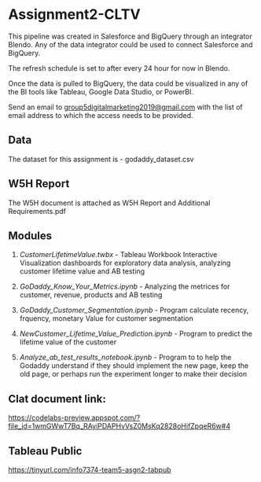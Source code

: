 # Assignment2-CLTV

This pipeline was created in Salesforce and BigQuery through an integrator Blendo. Any of the data integrator could be used to connect Salesforce and BigQuery.

The refresh schedule is set to after every 24 hour for now in Blendo.

Once the data is pulled to BigQuery, the data could be visualized in any of the BI tools like Tableau, Google Data Studio, or PowerBI.

Send an email to group5digitalmarketing2019@gmail.com with the list of email address to which the access needs to be provided.

## Data
  The dataset for this assignment is - godaddy_dataset.csv

## W5H Report 
  The W5H document is attached as W5H Report and Additional Requirements.pdf
  
## Modules

  1. *CustomerLifetimeValue.twbx* - Tableau Workbook Interactive Visualization dashboards for exploratory data analysis, analyzing customer lifetime value and AB testing

  2. *GoDaddy_Know_Your_Metrics.ipynb* - Analyzing the metrices for customer, revenue, products and AB testing

  3. *GoDaddy_Customer_Segmentation.ipynb* - Program calculate recency, frquency, monetary Value for customer segmentation

  4. *NewCustomer_Lifetime_Value_Prediction.ipynb* - Program to predict the lifetime value of the customer

  5. *Analyze_ab_test_results_notebook.ipynb*  - Program to to help the Godaddy understand if they should implement the new page, keep the old page, or perhaps run the experiment longer to make their decision

## Clat document link: 
https://codelabs-preview.appspot.com/?file_id=1wmGWwT7Bq_RAyiPDAPHvVsZ0MsKq2828oHifZpqeR6w#4

## Tableau Public
https://tinyurl.com/info7374-team5-asgn2-tabpub
